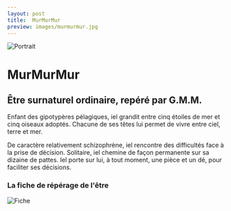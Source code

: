 ```yaml
---
layout: post
title:  MurMurMur
preview: images/murmurmur.jpg
---
```


![Portrait](/csf4/images/murmurmur.jpg)

# MurMurMur
## Être surnaturel ordinaire, repéré par G.M.M.
Enfant des gipotypères pélagiques, iel grandit entre cinq étoiles de mer et cinq oiseaux adoptés. Chacune de ses têtes lui permet de vivre entre ciel, terre et mer. 

De caractère relativement schizophrène, iel rencontre des difficultés face à la prise de décision. Solitaire, iel chemine de façon permanente sur sa dizaine de pattes. Iel porte sur lui, à tout moment, une pièce et un dé, pour faciliter ses décisions. 



### La fiche de répérage de l'être

![Fiche](/csf4/images/fiche_murmurmur.jpeg)